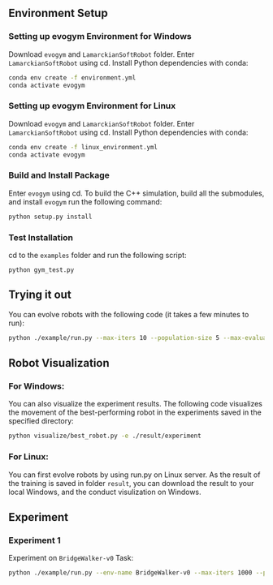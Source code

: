 ## Environment Setup

### Setting up evogym Environment for Windows

Download `evogym` and `LamarckianSoftRobot` folder.
Enter `LamarckianSoftRobot` using cd.
Install Python dependencies with conda:

```bash
conda env create -f environment.yml
conda activate evogym
```

### Setting up evogym Environment for Linux

Download `evogym` and `LamarckianSoftRobot` folder.
Enter `LamarckianSoftRobot` using cd.
Install Python dependencies with conda:

```bash
conda env create -f linux_environment.yml
conda activate evogym
```

### Build and Install Package

Enter `evogym` using cd.
To build the C++ simulation, build all the submodules, and install `evogym` run the following command:

```bash
python setup.py install
```

### Test Installation

cd to the `examples` folder and run the following script:

```shell
python gym_test.py
```

## Trying it out

You can evolve robots with the following code (it takes a few minutes to run):

```bash
python ./example/run.py --max-iters 10 --population-size 5 --max-evaluations 10 --exp-dir ./result/experiment
```

## Robot Visualization

### For Windows:

You can also visualize the experiment results. The following code visualizes the movement of the best-performing robot in the experiments saved in the specified directory:

```bash
python visualize/best_robot.py -e ./result/experiment
```

### For Linux:

You can first evolve robots by using run.py on Linux server. As the result of the training is saved in folder `result`, you can download the result to your local Windows, and the conduct visulization on Windows.



## Experiment

### Experiment 1

Experiment on `BridgeWalker-v0` Task:

```bash
python ./example/run.py --env-name BridgeWalker-v0 --max-iters 1000 --population-size 25 --max-evaluations 250 --exp-dir ./result/experiment_bridge --crossover_rate 0.5 --mutation-rate 0.1 --elite-rate-high 0.6 --elite-rate-low 0.0 --lr 2.5e-4 --num-steps 128 --num-processes 4 --clip-param 0.1 --value-loss-coef 0.5 --entropy-coef 0.01 --num-evals 50 --use-linear-lr-decay --use-gae
```